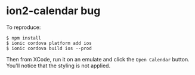 # ion2-calendar bug

To reproduce:

    $ npm install
    $ ionic cordova platform add ios
    $ ionic cordova build ios --prod

Then from XCode, run it on an emulate and click the `Open Calendar` button. You'll notice that the styling is not applied.